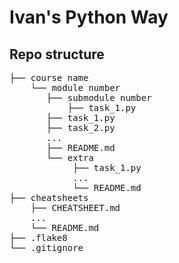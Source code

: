 # Ivan's Python Way

## Repo structure
<pre>
├── course name
    └── module number
       ├── submodule number
           ├── task_1.py
       ├── task_1.py
       ├── task_2.py
       ...
       ├── README.md
       └── extra
            ├── task_1.py
            ...
            └── README.md
├── cheatsheets
    ├── CHEATSHEET.md
    ...
    └── README.md
├── .flake8
└── .gitignore
</pre>
